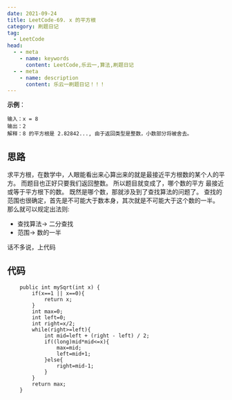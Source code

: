```yaml
---
date: 2021-09-24
title: LeetCode-69. x 的平方根
category: 刷题日记
tag:
  - LeetCode
head:
  - - meta
    - name: keywords
      content: LeetCode,乐云一,算法,刷题日记
  - - meta
    - name: description
      content: 乐云一刷题日记！！！
---
```

**示例**：
```
输入：x = 8
输出：2
解释：8 的平方根是 2.82842..., 由于返回类型是整数，小数部分将被舍去。
```
## 思路
求平方根，在数学中，人眼能看出来心算出来的就是最接近平方根数的某个人的平方。
而题目也正好只要我们返回整数。
所以题目就变成了，哪个数的平方 最接近或等于平方根下的数。
既然是哪个数，那就涉及到了查找算法的问题了。
查找的范围也很确定，首先是不可能大于数本身，其次就是不可能大于这个数的一半。
那么就可以规定出法则:
- 查找算法-> 二分查找
- 范围-> 数的一半

话不多说，上代码
## 代码
```
    public int mySqrt(int x) {
        if(x==1 || x==0){
            return x;
        }
        int max=0;
        int left=0;
        int right=x/2;
        while(right>=left){
            int mid=left + (right - left) / 2;
            if((long)mid*mid<=x){
                max=mid;
                left=mid+1;
            }else{
                right=mid-1;
            }
        }
        return max;
    }
```
